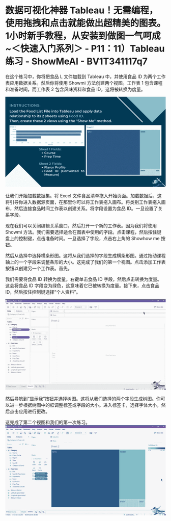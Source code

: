 # 数据可视化神器 Tableau！无需编程，使用拖拽和点击就能做出超精美的图表。1小时新手教程，从安装到做图一气呵成~＜快速入门系列＞ - P11：11）Tableau 练习 - ShowMeAI - BV1T341117q7

在这个练习中，你将把食品 L 文件加载到 Tableau 中，并使用食品 ID 为两个工作表应用数据关系。然后你将使用 Showmi 方法创建两个视图。工作表 1 包含课程和准备时间，而工作表 2 包含风味资料和食品 ID，这将被转换为度量。

![](img/d6b26a649e97baa1e7335158a38e9d13_1.png)

让我们开始加载数据集。将 Excel 文件食品清单拖入开始页面。加载数据后，这将引导你进入数据源页面，在那里你可以将工作表拖入画布。将类别工作表拖入画布，然后连接食品时间工作表以创建关系。将字段设置为食品 ID。一旦设置了关系字段。

现在我们可以关闭编辑关系窗口，然后打开一个新的工作表。因为我们将使用 Showmi 方法。我们需要选择适合在图表中使用的字段。点击课程，然后按住键盘上的控制键，点击准备时间。一旦选择了字段，点击右上角的 Showhow me 按钮。

然后从选择中选择横条形图。这将从我们选择的字段生成横条形图。通过拖动课程轴上的一个字段来调整条形的大小。这完成了我们的第一个视图。点击添加工作表按钮以创建另一个工作表。首先。

我们需要将食品 ID 转换为度量。右键单击食品 ID 字段，然后点击转换为度量。这会将食品 ID 字段变为绿色，这意味着它已被转换为度量。接下来，点击食品 ID，然后按住控制键选择“个人资料”。

![](img/d6b26a649e97baa1e7335158a38e9d13_3.png)

然后导航到“显示我”按钮并选择树图。这将从我们选择的两个字段生成树图。你可以进一步根据树图中的框调整标签或字段的大小。进入标签卡，选择字体大小，然后点击应用进行更改。

这完成了第二个视图和我们的第一次练习。![](img/d6b26a649e97baa1e7335158a38e9d13_5.png)
